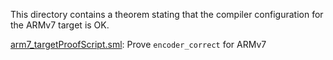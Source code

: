 This directory contains a theorem stating that the compiler
configuration for the ARMv7 target is OK.

[arm7_targetProofScript.sml](arm7_targetProofScript.sml):
Prove `encoder_correct` for ARMv7
